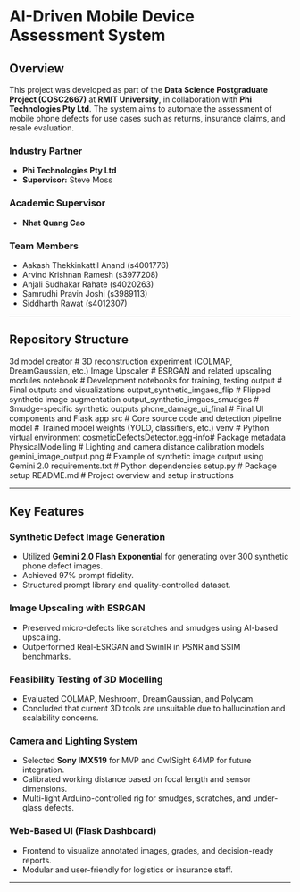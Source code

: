 # AI-Driven Mobile Device Assessment System

## Overview

This project was developed as part of the **Data Science Postgraduate Project (COSC2667)** at **RMIT University**, in collaboration with **Phi Technologies Pty Ltd**. The system aims to automate the assessment of mobile phone defects for use cases such as returns, insurance claims, and resale evaluation.

### Industry Partner
- **Phi Technologies Pty Ltd**
- **Supervisor:** Steve Moss

### Academic Supervisor
- **Nhat Quang Cao**

### Team Members
- Aakash Thekkinkattil Anand (s4001776)  
- Arvind Krishnan Ramesh (s3977208)  
- Anjali Sudhakar Rahate (s4020263)  
- Samrudhi Pravin Joshi (s3989113)  
- Siddharth Rawat (s4012307)  

---

## Repository Structure

3d model creator # 3D reconstruction experiment (COLMAP, DreamGaussian, etc.)
Image Upscaler # ESRGAN and related upscaling modules
notebook # Development notebooks for training, testing
output # Final outputs and visualizations
output_synthetic_imgaes_flip # Flipped synthetic image augmentation
output_synthetic_imgaes_smudges # Smudge-specific synthetic outputs
phone_damage_ui_final # Final UI components and Flask app
src # Core source code and detection pipeline
model # Trained model weights (YOLO, classifiers, etc.)
venv # Python virtual environment
cosmeticDefectsDetector.egg-info# Package metadata
PhysicalModelling # Lighting and camera distance calibration models
gemini_image_output.png # Example of synthetic image output using Gemini 2.0
requirements.txt # Python dependencies
setup.py # Package setup
README.md # Project overview and setup instructions



---

## Key Features

### Synthetic Defect Image Generation
- Utilized **Gemini 2.0 Flash Exponential** for generating over 300 synthetic phone defect images.
- Achieved 97% prompt fidelity.
- Structured prompt library and quality-controlled dataset.

### Image Upscaling with ESRGAN
- Preserved micro-defects like scratches and smudges using AI-based upscaling.
- Outperformed Real-ESRGAN and SwinIR in PSNR and SSIM benchmarks.

### Feasibility Testing of 3D Modelling
- Evaluated COLMAP, Meshroom, DreamGaussian, and Polycam.
- Concluded that current 3D tools are unsuitable due to hallucination and scalability concerns.

### Camera and Lighting System
- Selected **Sony IMX519** for MVP and OwlSight 64MP for future integration.
- Calibrated working distance based on focal length and sensor dimensions.
- Multi-light Arduino-controlled rig for smudges, scratches, and under-glass defects.

### Web-Based UI (Flask Dashboard)
- Frontend to visualize annotated images, grades, and decision-ready reports.
- Modular and user-friendly for logistics or insurance staff.

---

